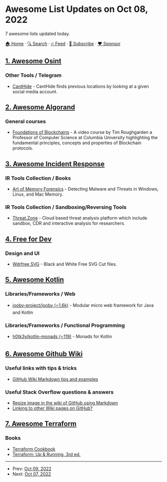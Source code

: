 # Awesome List Updates on Oct 08, 2022

7 awesome lists updated today.

[🏠 Home](/README.md) · [🔍 Search](https://www.trackawesomelist.com/search/) · [🔥 Feed](https://www.trackawesomelist.com/rss.xml) · [📮 Subscribe](https://trackawesomelist.us17.list-manage.com/subscribe?u=d2f0117aa829c83a63ec63c2f&id=36a103854c) · [❤️  Sponsor](https://github.com/sponsors/theowenyoung)



## [1. Awesome Osint](/content/jivoi/awesome-osint/README.md)

### Other Tools / Telegram

*   [CantHide](https://canthide.me) - CantHide finds previous locations by looking at a given social media account.

## [2. Awesome Algorand](/content/aorumbayev/awesome-algorand/README.md)

### General courses

*   [Foundations of Blockchains](https://www.youtube.com/watch?v=KNJGPI0fuFA\&list=PLEGCF-WLh2RLOHv_xUGLqRts_9JxrckiA) - A video course by Tim Roughgarden a Professor of Computer Science at Columbia University highlighting the fundamental principles, concepts and properties of Blockchain protocols.

## [3. Awesome Incident Response](/content/meirwah/awesome-incident-response/README.md)

### IR Tools Collection / Books

*   [Art of Memory Forensics](https://www.amazon.com/Art-Memory-Forensics-Detecting-Malware/dp/1118825098/) - Detecting Malware and Threats in Windows, Linux, and Mac Memory.

### IR Tools Collection / Sandboxing/Reversing Tools

*   [Threat.Zone](https://app.threat.zone) - Cloud based threat analysis platform which include sandbox, CDR and interactive analysis for researchers.

## [4. Free for Dev](/content/ripienaar/free-for-dev/README.md)

### Design and UI

*   [Wdrfree SVG](https://wdrfree.com/free-svg) - Black and White Free SVG Cut files.

## [5. Awesome Kotlin](/content/KotlinBy/awesome-kotlin/README.md)

### Libraries/Frameworks / Web

*   [jooby-project/jooby (⭐1.6k)](https://github.com/jooby-project/jooby) - Modular micro web framework for Java and Kotlin

### Libraries/Frameworks / Functional Programming

*   [h0tk3y/kotlin-monads (⭐119)](https://github.com/h0tk3y/kotlin-monads) - Monads for Kotlin

## [6. Awesome Github Wiki](/content/MyHoneyBadger/awesome-github-wiki/README.md)

### Useful links with tips & tricks

*   [GitHub Wiki Markdown tips and examples](https://medium.com/@apcoyne100/github-wiki-markdown-tips-and-examples-1bab1f0c0d25)

### Useful Stack Overflow questions & answers

*   [Resize image in the wiki of GitHub using Markdown](https://stackoverflow.com/questions/24383700/resize-image-in-the-wiki-of-github-using-markdown)
*   [Linking to other Wiki pages on GitHub?](https://stackoverflow.com/questions/6474045/linking-to-other-wiki-pages-on-github)

## [7. Awesome Terraform](/content/shuaibiyy/awesome-terraform/README.md)

### Books

*   [Terraform Cookbook](https://www.amazon.com/Terraform-Cookbook-Efficiently-Infrastructure-platforms/dp/1800207557)
*   [Terraform: Up & Running, 3rd ed.](https://www.terraformupandrunning.com/)

---

- Prev: [Oct 09, 2022](/content/2022/10/09/README.md)
- Next: [Oct 07, 2022](/content/2022/10/07/README.md)